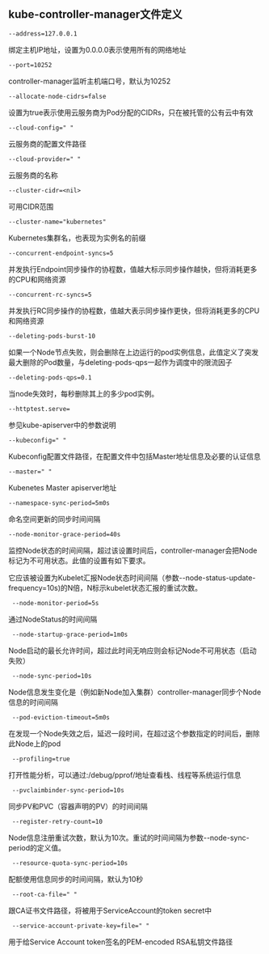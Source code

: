 
## kube-controller-manager文件定义

```
--address=127.0.0.1
```

绑定主机IP地址，设置为0.0.0.0表示使用所有的网络地址

```
--port=10252
```

controller-manager监听主机端口号，默认为10252

```
--allocate-node-cidrs=false
```

设置为true表示使用云服务商为Pod分配的CIDRs，只在被托管的公有云中有效

```
--cloud-config=" "
```

云服务商的配置文件路径

```
--cloud-provider=" "
```

云服务商的名称

```
--cluster-cidr=<nil>
```

可用CIDR范围

```
--cluster-name="kubernetes"
```

Kubernetes集群名，也表现为实例名的前缀

```
--concurrent-endpoint-syncs=5
```

并发执行Endpoint同步操作的协程数，值越大标示同步操作越快，但将消耗更多的CPU和网络资源

```
--concurrent-rc-syncs=5
```

并发执行RC同步操作的协程数，值越大表示同步操作更快，但将消耗更多的CPU和网络资源

```
--deleting-pods-burst-10
```

如果一个Node节点失败，则会删除在上边运行的pod实例信息，此值定义了突发最大删除的Pod数量，与deleting-pods-qps一起作为调度中的限流因子

```
--deleting-pods-qps=0.1
```

当node失效时，每秒删除其上的多少pod实例。

```
--httptest.serve=
```

参见kube-apiserver中的参数说明

```
--kubeconfig=" "
```

Kubeconfig配置文件路径，在配置文件中包括Master地址信息及必要的认证信息

```
--master=" "
```

Kubenetes Master apiserver地址

```
--namespace-sync-period=5m0s
```

命名空间更新的同步时间间隔

```
--node-monitor-grace-period=40s
```

监控Node状态的时间间隔，超过该设置时间后，controller-manager会把Node标记为不可用状态。此值的设置有如下要求。

它应该被设置为Kubelet汇报Node状态时间间隔（参数--node-status-update-frequency=10s)的N倍，N标示kubelet状态汇报的重试次数。

``` 
 --node-monitor-period=5s
```
 
 通过NodeStatus的时间间隔

``` 
 --node-startup-grace-period=1m0s
```

 Node启动的最长允许时间，超过此时间无响应则会标记Node不可用状态（启动失败）

``` 
 --node-sync-period=10s
```

 Node信息发生变化是（例如新Node加入集群）controller-manager同步个Node信息的时间间隔

``` 
 --pod-eviction-timeout=5m0s
```

 在发现一个Node失效之后，延迟一段时间，在超过这个参数指定的时间后，删除此Node上的pod

``` 
 --profiling=true
```

打开性能分析，可以通过<host>:<port>/debug/pprof/地址查看栈、线程等系统运行信息

``` 
 --pvclaimbinder-sync-period=10s
```

 同步PV和PVC（容器声明的PV）的时间间隔

``` 
 --register-retry-count=10
```

 Node信息注册重试次数，默认为10次。重试的时间间隔为参数--node-sync-period的定义值。

```
 --resource-quota-sync-period=10s
```

 配额使用信息同步的时间间隔，默认为10秒

``` 
 --root-ca-file=" "
```

 跟CA证书文件路径，将被用于ServiceAccount的token secret中

``` 
 --service-account-private-key=file=" "
```

 用于给Service Account token签名的PEM-encoded RSA私钥文件路径
